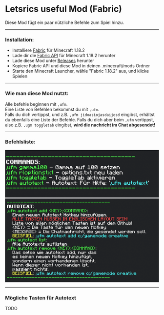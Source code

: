 # Letsrics useful Mod (Fabric)

Diese Mod fügt ein paar nützliche Befehle zum Spiel hinzu.

---

### Installation:

- Installiere [Fabric](https://fabricmc.net/use/installer/) für Minecraft 1.18.2
- Lade dir die [Fabric API](https://www.curseforge.com/minecraft/mc-mods/fabric-api/files/all) für Minecraft 1.18.2 herunter
- Lade diese Mod unter [Releases](https://github.com/Letsric/LetsricsUsefulMod-Fabric/releases) herunter
- Kopiere Fabric API und diese Mod in deinen .minecraft/mods Ordner
- Starte den Minecraft Launcher, wähle "Fabric 1.18.2" aus, und klicke Spielen

---

### Wie man diese Mod nutzt:

Alle befehle beginnen mit ```,ufm```. \
Eine Liste von Befehlen bekommst du mit ```,ufm```. \
Falls du dich vertippst, und z.B. ```,ufm jidoasiojasdaijosd``` eingibst,
erhältst du ebenfalls eine Liste der Befehle. Falls du dich aber beim ```,ufm```
vertippst, also z.B. ```,ugm toggletab``` eingibst, **wird die nachricht 
im Chat abgesendet!**

---

### Befehlsliste:
![Image](Help1.png)
![Image](Help2.png)

---

### Mögliche Tasten für Autotext

TODO